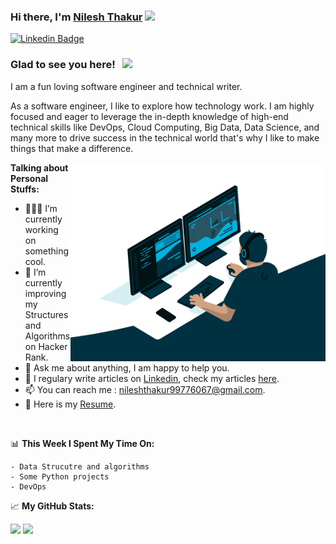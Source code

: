 ### Hi there, I'm <a href="https://www.linkedin.com/in/nilesh-thakur119" target="_blank">Nilesh Thakur</a> <img src="https://media.giphy.com/media/hvRJCLFzcasrR4ia7z/giphy.gif" width="25px">

[![Linkedin Badge](https://img.shields.io/badge/-LinkedIn-0e76a8?style=flat-square&logo=Linkedin&logoColor=white)](www.linkedin.com/in/nilesh-thakur119)

### Glad to see you here! &nbsp; ![](https://visitor-badge.glitch.me/badge?page_id=NileshThakur119.NileshThakur119)

I am a fun loving software engineer and technical writer.

As a software engineer, I like to explore how technology work. I am highly focused and eager to leverage the in-depth knowledge of high-end technical skills like DevOps, Cloud Computing, Big Data, Data Science, and many more to drive success in the technical world that's why I like to make things that make a difference.

<img align="right" alt="GIF" src="./image/coding.gif?raw=true" width="408" height="318" />
  

**Talking about Personal Stuffs:**

- 👨🏻‍💻 I’m currently working on something cool.
- 🚀 I’m currently improving my Structures and Algorithms on Hacker Rank.
- 💬 Ask me about anything, I am happy to help you.
- 📝 I regulary write articles on [Linkedin](https://www.linkedin.com/in/nilesh-thakur119), check my articles [here](https://www.linkedin.com/in/nilesh-thakur119).
- 📫 You can reach me : [nileshthakur99776067@gmail.com](mailto:nileshthakur99776067@gmail.com).
- 📝 Here is my [Resume](https://www.google.com).

</br>

📊 **This Week I Spent My Time On:**

```text
- Data Strucutre and algorithms
- Some Python projects
- DevOps
```


📈 **My GitHub Stats:**

<p>
  <img height="180em" src="https://github-readme-stats.vercel.app/api?username=NileshThakur119&show_icons=true&hide_border=true&&count_private=true&include_all_commits=true" />
  <img height="180em" src="https://github-readme-stats.vercel.app/api/top-langs/?username=NileshThakur119&exclude_repo=KNN-Image-Classification&show_icons=true&hide_border=true&layout=compact&langs_count=8"/>
</p>
